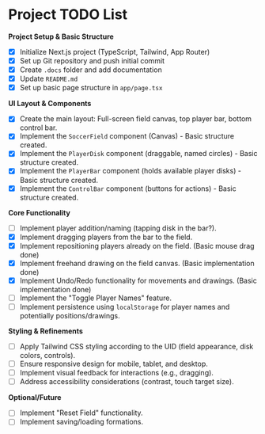 # Project TODO List

**Project Setup & Basic Structure**
- [x] Initialize Next.js project (TypeScript, Tailwind, App Router)
- [x] Set up Git repository and push initial commit
- [x] Create `.docs` folder and add documentation
- [x] Update `README.md`
- [x] Set up basic page structure in `app/page.tsx`

**UI Layout & Components**
- [x] Create the main layout: Full-screen field canvas, top player bar, bottom control bar.
- [x] Implement the `SoccerField` component (Canvas) - Basic structure created.
- [x] Implement the `PlayerDisk` component (draggable, named circles) - Basic structure created.
- [x] Implement the `PlayerBar` component (holds available player disks) - Basic structure created.
- [x] Implement the `ControlBar` component (buttons for actions) - Basic structure created.

**Core Functionality**
- [ ] Implement player addition/naming (tapping disk in the bar?).
- [x] Implement dragging players from the bar to the field.
- [x] Implement repositioning players already on the field. (Basic mouse drag done)
- [x] Implement freehand drawing on the field canvas. (Basic implementation done)
- [x] Implement Undo/Redo functionality for movements and drawings. (Basic implementation done)
- [ ] Implement the "Toggle Player Names" feature.
- [ ] Implement persistence using `localStorage` for player names and potentially positions/drawings.

**Styling & Refinements**
- [ ] Apply Tailwind CSS styling according to the UID (field appearance, disk colors, controls).
- [ ] Ensure responsive design for mobile, tablet, and desktop.
- [ ] Implement visual feedback for interactions (e.g., dragging).
- [ ] Address accessibility considerations (contrast, touch target size).

**Optional/Future**
- [ ] Implement "Reset Field" functionality.
- [ ] Implement saving/loading formations. 